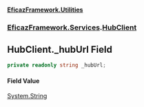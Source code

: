 #### [EficazFramework.Utilities](EficazFrameworkUtilities.md 'EficazFramework Utilities')
### [EficazFramework.Services](EficazFrameworkUtilities.md#EficazFramework.Services 'EficazFramework.Services').[HubClient](EficazFramework.Services/HubClient.md 'EficazFramework.Services.HubClient')

## HubClient._hubUrl Field

```csharp
private readonly string _hubUrl;
```

#### Field Value
[System.String](https://docs.microsoft.com/en-us/dotnet/api/System.String 'System.String')
